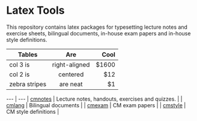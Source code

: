 # Latex Tools
This repository contains latex packages for typesetting lecture notes and exercise sheets, bilingual documents, in-house exam papers and in-house style definitions.

| Tables        | Are           | Cool  |
| ------------- |:-------------:| -----:|
| col 3 is      | right-aligned | $1600 |
| col 2 is      | centered      |   $12 |
| zebra stripes | are neat      |    $1 |

--- | ---
| [cmnotes](tex/latex/cmnotes/)     | Lecture notes, handouts, exercises and quizzes. |
| [cmlang](tex/latex/cmlang/)       | Bilingual documents |
| [cmexam](tex/latex/cmexam/)       | CM exam papers |
| [cmstyle](tex/latex/cmstyle/)     | CM style definitions | 

